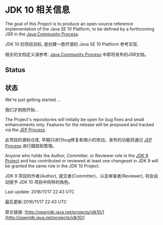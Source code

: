# JDK 10 相关信息


The goal of this Project is to produce an open-source reference
implementation of the Java SE 10 Platform, to be defined
by a forthcoming JSR in the [Java Community
Process](http://jcp.org).

JDK 10 的项目目标, 是创建一款开源的 Java SE 10 Platform 参考实现. 

相关的文档定义请参考: [Java Community Process](http://jcp.org) 中即将发布的JSR文档。


## Status

## 状态


We're just getting started …

我们才刚刚开始…


The Project's repositories will initially be open for bug fixes
and small enhancements only. Features for the release will be
proposed and tracked via the [JEP Process](/jeps/).

此项目的源码仓库, 早期只进行bug修复和很小的改动。发布的功能将通过 [JEP Process](http://openjdk.java.net/jeps/0) 进行跟踪和管理。


Anyone who holds the Author, Committer, or Reviewer role in the
[JDK 9 Project](/projects/jdk9/) and has
contributed or reviewed at least one changeset in JDK 9 will
be granted the same role in the JDK 10 Project.

JDK 9 项目的作者(Author), 提交者(Committer)、以及审查者(Reviewer), 将会自动授予 JDK 10 项目中同样的角色。


Last update: 2016/11/17 22:43 UTC

最后更新:2016/11/17 22:43 UTC


原文链接: [http://openjdk.java.net/projects/jdk10/](http://openjdk.java.net/projects/jdk10/)

